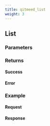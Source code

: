 ```yaml
---
title: qitmeed_list
weight: 3
---
```


## List

### Parameters

### Returns
#### Success

#### Error 

### Example
#### Request

#### Response

